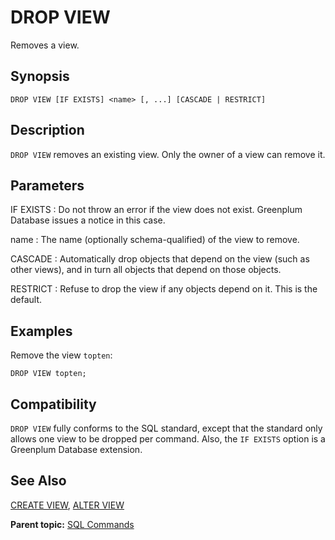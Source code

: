 # DROP VIEW

Removes a view.

## Synopsis

``` {#sql_command_synopsis}
DROP VIEW [IF EXISTS] <name> [, ...] [CASCADE | RESTRICT]
```

## Description

`DROP VIEW` removes an existing view. Only the owner of a view can remove it.

## Parameters

IF EXISTS
:   Do not throw an error if the view does not exist. Greenplum Database issues a notice in this case.

name
:   The name (optionally schema-qualified) of the view to remove.

CASCADE
:   Automatically drop objects that depend on the view (such as other views), and in turn all objects that depend on those objects.

RESTRICT
:   Refuse to drop the view if any objects depend on it. This is the default.

## Examples

Remove the view `topten`:

```
DROP VIEW topten;
```

## Compatibility

`DROP VIEW` fully conforms to the SQL standard, except that the standard only allows one view to be dropped per command. Also, the `IF EXISTS` option is a Greenplum Database extension.

## See Also

[CREATE VIEW](CREATE_VIEW.html), [ALTER VIEW](ALTER_VIEW.html)

**Parent topic:** [SQL Commands](../sql_commands/sql_ref.html)


